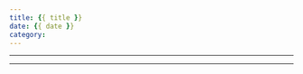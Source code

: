 ```yaml
---
title: {{ title }}
date: {{ date }}
category:
---
```


___

[](https://docs.unity3d.com/Manual/.html)

___